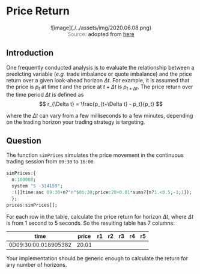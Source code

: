 # Price Return

<span style="display:block;text-align:center">
![image](./../assets/img/2020.06.08.png)
</span>
<span style="display:block;text-align:center"><font color="grey">Source: </font>adopted from <a href="https://specials-images.forbesimg.com/imageserve/5e05017a25ab5d0007cf4d34/960x0.jpg?fit=scale">here</a></span>

## Introduction
One frequently conducted analysis is to evaluate the relationship between a predicting variable (*e.g.* trade imbalance or quote imbalance) and the price return over a given look-ahead horizon $\Delta t$. For example, it is assumed that the price is $p_t$ at time $t$ and the price at $t+\Delta t$ is $p_{t+\Delta t}$. The price return over the time period $\Delta t$ is defined as
$$
r_{\Delta t} = \frac{p_{t+\Delta t} - p_t}{p_t}
$$

where the $\Delta t$ can vary from a few milliseconds to a few minutes, depending on the trading horizon your trading strategy is targeting.

## Question
The function ``simPrices`` simulates the price movement in the continuous trading session from ``09:30`` to ``16:00``.

```q
simPrices:{
  n:100000;
  system "S -314159";
  :([]time:asc 09:30+n?"n"$06:30;price:20+0.01*sums?[n?1.<0.5;-1;1]);
  };
prices:simPrices[];
```

For each row in the table, calculate the price return for horizon $\Delta t$, where $\Delta t$ is from 1 second to 5 seconds. So the resulting table has 7 columns:

| time                 | price | r1 | r2 | r3 | r4 | r5 |
|----------------------|-------|----|----|----|----|----|
| 0D09:30:00.018905382 | 20.01 |    |    |    |    |    |

Your implementation should be generic enough to calculate the return for any number of horizons.
